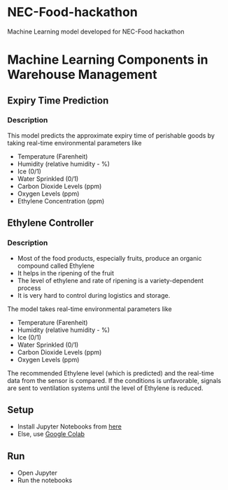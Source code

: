 # NEC-Food-hackathon
Machine Learning model developed for NEC-Food hackathon

# Machine Learning Components in Warehouse Management

## Expiry Time Prediction
### Description
This model predicts the approximate expiry time of perishable goods by taking real-time environmental parameters like 
+ Temperature (Farenheit)
+ Humidity (relative humidity - %)
+ Ice (0/1)
+ Water Sprinkled (0/1)
+ Carbon Dioxide Levels (ppm)
+ Oxygen Levels (ppm)
+ Ethylene Concentration (ppm)

## Ethylene Controller
### Description
+ Most of the food products, especially fruits, produce an organic compound called Ethylene 
+ It helps in the ripening of the fruit 
+ The level of ethylene and rate of ripening is a variety-dependent process
+ It is very hard to control during logistics and storage.

The model takes real-time environmental parameters like 
+ Temperature (Farenheit)
+ Humidity (relative humidity - %)
+ Ice (0/1)
+ Water Sprinkled (0/1)
+ Carbon Dioxide Levels (ppm)
+ Oxygen Levels (ppm)

The recommended Ethylene level (which is predicted) and the real-time data from the sensor is compared. If the conditions is unfavorable, signals are sent to ventilation systems until the level of Ethylene is reduced. 

## Setup

+ Install Jupyter Notebooks from [here](https://jupyter.org/)
+ Else, use [Google Colab](https://colab.research.google.com/)

## Run
+ Open Jupyter
+ Run the notebooks
